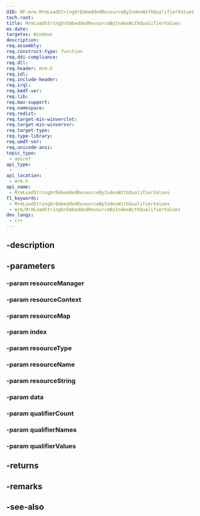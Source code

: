 ```yaml
---
UID: NF:mrm.MrmLoadStringOrEmbeddedResourceByIndexWithQualifierValues
tech.root: 
title: MrmLoadStringOrEmbeddedResourceByIndexWithQualifierValues
ms.date: 
targetos: Windows
description: 
req.assembly: 
req.construct-type: function
req.ddi-compliance: 
req.dll: 
req.header: mrm.h
req.idl: 
req.include-header: 
req.irql: 
req.kmdf-ver: 
req.lib: 
req.max-support: 
req.namespace: 
req.redist: 
req.target-min-winverclnt: 
req.target-min-winversvr: 
req.target-type: 
req.type-library: 
req.umdf-ver: 
req.unicode-ansi: 
topic_type:
 - apiref
api_type:
 - 
api_location:
 - mrm.h
api_name:
 - MrmLoadStringOrEmbeddedResourceByIndexWithQualifierValues
f1_keywords:
 - MrmLoadStringOrEmbeddedResourceByIndexWithQualifierValues
 - mrm/MrmLoadStringOrEmbeddedResourceByIndexWithQualifierValues
dev_langs:
 - c++
---
```


## -description

## -parameters

### -param resourceManager

### -param resourceContext

### -param resourceMap

### -param index

### -param resourceType

### -param resourceName

### -param resourceString

### -param data

### -param qualifierCount

### -param qualifierNames

### -param qualifierValues

## -returns

## -remarks

## -see-also

